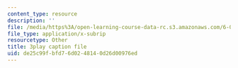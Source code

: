 ```yaml
---
content_type: resource
description: ''
file: /media/https%3A/open-learning-course-data-rc.s3.amazonaws.com/6-034-artificial-intelligence-fall-2010/de25c99fbfd76d0248140d26d00976ed_6nDqY8MPLDM.srt
file_type: application/x-subrip
resourcetype: Other
title: 3play caption file
uid: de25c99f-bfd7-6d02-4814-0d26d00976ed
---
```


